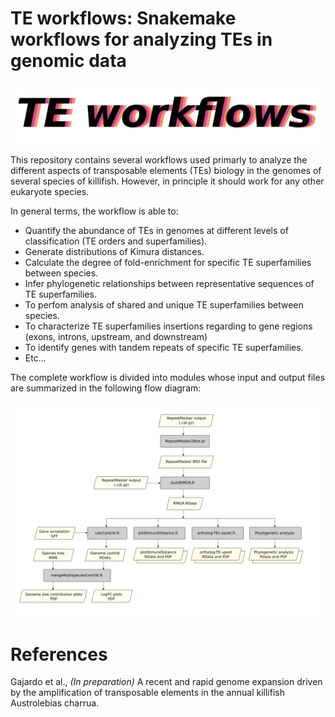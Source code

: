 # TE workflows: Snakemake workflows for analyzing TEs in genomic data

![logo](docs/logo.png)

This repository contains several workflows used primarly to analyze the different aspects of transposable elements (TEs) biology in the genomes of several species of killifish. However, in principle it should work for any other eukaryote species.

In general terms, the workflow is able to:

+ Quantify the abundance of TEs in genomes at different levels of classification (TE orders and superfamilies).
+ Generate distributions of Kimura distances.
+ Calculate the degree of fold-enrichment for specific TE superfamilies between species.
+ Infer phylogenetic relationships between representative sequences of TE superfamilies.
+ To perfom analysis of shared and unique TE superfamilies between species.
+ To characterize TE superfamilies insertions regarding to gene regions (exons, introns, upstream, and downstream)
+ To identify genes with tandem repeats of specific TE superfamilies.
+ Etc...

The complete workflow is divided into modules whose input and output files are summarized in the following flow diagram:

![Flow-diagram](docs/diagram.png)

# References

Gajardo et al., _(In preparation)_ A recent and rapid genome expansion driven by the amplification of transposable elements in the annual killifish 
Austrolebias charrua.


